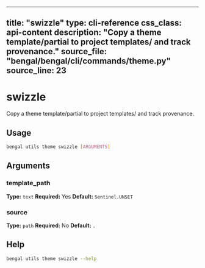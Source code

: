 
---
title: "swizzle"
type: cli-reference
css_class: api-content
description: "Copy a theme template/partial to project templates/ and track provenance."
source_file: "bengal/bengal/cli/commands/theme.py"
source_line: 23
---

# swizzle

Copy a theme template/partial to project templates/ and track provenance.


## Usage

```bash
bengal utils theme swizzle [ARGUMENTS]
```

## Arguments

### template_path

**Type:** `text`
**Required:** Yes
**Default:** `Sentinel.UNSET`

### source

**Type:** `path`
**Required:** No
**Default:** `.`





## Help

```bash
bengal utils theme swizzle --help
```
